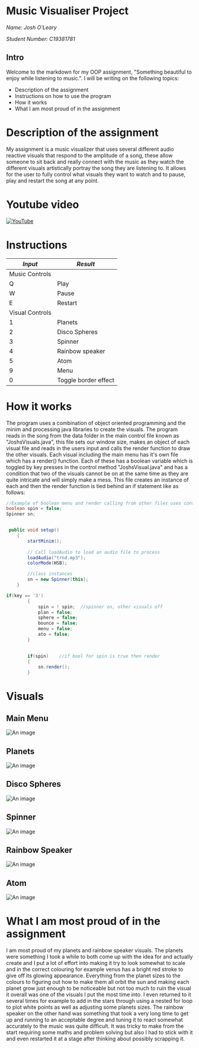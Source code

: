 # Music Visualiser Project

*Name: Josh O'Leary*

*Student Number: C19381781*

## Intro
Welcome to the markdown for my OOP assignment, "Something beautiful to enjoy while listening to music.".
I will be writing on the following topics: 
-	Description of the assignment
-	Instructions on how to use the program
-	How it works
-	What I am most proud of in the assignment

# Description of the assignment
My assignment is a music visualizer that uses several different audio reactive visuals that respond to the amplitude of a song, these allow someone to sit back and really connect with the music as they watch the different visuals artistically portray the song they are listening to. It allows for the user to fully control what visuals they want to watch and to pause, play and restart the song at any point.

# Youtube video

[![YouTube](https://i9.ytimg.com/vi_webp/XZrCVTYcXBg/mqdefault.webp?time=1619796300000&sqp=CMzCsIQG&rs=AOn4CLBc__zzRa4n7KhA6Ci_-CMvpCP_xw)](https://www.youtube.com/watch?v=XZrCVTYcXBg)

# Instructions
|*Input*|*Result*|
|-------|--------|
| Music Controls | |
| Q | Play |
| W | Pause |
| E | Restart |
| Visual Controls | |
| 1 | Planets |
| 2 | Disco Spheres |
| 3 | Spinner |
| 4 | Rainbow speaker |
| 5 | Atom |
| 9 | Menu |
| 0 | Toggle border effect |

# How it works
The program uses a combination of object oriented programming and the minim and processing java libraries to create the visuals. The program reads in the song from the data folder in the main control file known as "JoshsVisuals.java", this file sets our window size, makes an object of each visual file and reads in the users input and calls the render function to draw the other visuals. Each visual including the main menu has it's own file which has a render() function. Each of these has a boolean variable which is toggled by key presses in the control method "JoshsVisual.java" and has a condition that two of the visuals cannot be on at the same time as they are quite intricate and will simply make a mess. This file creates an instance of each and then the render function is tied behind an if statement like as follows:

```Java
//Example of boolean menu and render calling from other files uses control file "JoshsVisuals.java" using spinner visual
boolean spin = false;
Spinner sn;


 public void setup()
    {
        startMinim();
                
        // Call loadAudio to load an audio file to process 
        loadAudio("trnd.mp3");   
        colorMode(HSB);

        //class instances
        sn = new Spinner(this);
    }

if(key == '3')
        {
            spin = ! spin;  //spinner on, other visuals off
            plan = false;
            sphere = false;
            bounce = false;
            menu = false;
            ato = false;
        }
		

		if(spin)    //if bool for spin is true then render
        {
            sn.render();
        }
```

# Visuals

## Main Menu

![An image](images/MainMenu.png)

## Planets

![An image](images/Planet.png)

## Disco Spheres

![An image](images/Disco.png)

## Spinner

![An image](images/Spin.png)

## Rainbow Speaker

![An image](images/RainbowSpeaker.png)

## Atom

![An image](images/Atom.png)



# What I am most proud of in the assignment
I am most proud of my planets and rainbow speaker visuals. The planets were something I took a while to both come up with the idea for and actually create and I put a lot of effort into making it try to look somewhat to scale and in the correct colouring for example venus has a bright red stroke to give off its glowing appearance. Everything from the planet sizes to the colours to figuring out how to make them all orbit the sun and making each planet grow just enough to be noticeable but not too much to ruin the visual it overall was one of the visuals I put the most time into. I even returned to it several times for example to add in the stars through using a nested for loop to plot white points as well as adjusting some planets sizes.
The rainbow speaker on the other hand was something that took a very long time to get up and running to an acceptable degree and tuning it to react somewhat accurately to the music was quite difficult. It was tricky to make from the start requiring some maths and problem solving but also I had to stick with it and even restarted it at a stage after thinking about possibly scrapping it.
